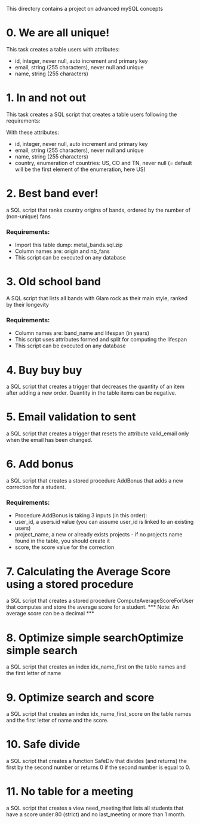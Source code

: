 This directory contains a project on advanced mySQL concepts
# 0. We are all unique!
This task creates a table users with attributes:
* id, integer, never null, auto increment and primary key
* email, string (255 characters), never null and unique
* name, string (255 characters)


# 1. In and not out
This task creates a SQL script that creates a table users following the requirements:

With these attributes:
* id, integer, never null, auto increment and primary key
* email, string (255 characters), never null and unique
* name, string (255 characters)
* country, enumeration of countries: US, CO and TN, never null (= default will be the first element of the enumeration, here US)

# 2. Best band ever!
a SQL script that ranks country origins of bands, ordered by the number of (non-unique) fans

### Requirements:

* Import this table dump: metal_bands.sql.zip
* Column names are: origin and nb_fans
* This script can be executed on any database

# 3. Old school band
A SQL script that lists all bands with Glam rock as their main style, ranked by their longevity

### Requirements:
* Column names are: band_name and lifespan (in years)
* This script uses attributes formed and split for computing the lifespan
* This script can be executed on any database

# 4. Buy buy buy
a SQL script that creates a trigger that decreases the quantity of an item after adding a new order.
Quantity in the table items can be negative.

# 5. Email validation to sent
a SQL script that creates a trigger that resets the attribute valid_email only when the email has been changed.
# 6. Add bonus
a SQL script that creates a stored procedure AddBonus that adds a new correction for a student.

### Requirements:

* Procedure AddBonus is taking 3 inputs (in this order):
* user_id, a users.id value (you can assume user_id is linked to an existing users)
* project_name, a new or already exists projects - if no projects.name found in the table, you should create it
* score, the score value for the correction

# 7. Calculating the Average Score using a stored procedure
a SQL script that creates a stored procedure ComputeAverageScoreForUser that computes and store the average score for a student. 
*** Note: An average score can be a decimal ***
# 8. Optimize simple searchOptimize simple search
a SQL script that creates an index idx_name_first on the table names and the first letter of name
# 9. Optimize search and score
a SQL script that creates an index idx_name_first_score on the table names and the first letter of name and the score.
# 10. Safe divide
a SQL script that creates a function SafeDiv that divides (and returns) the first by the second number or returns 0 if the second number is equal to 0.
# 11. No table for a meeting
a SQL script that creates a view need_meeting that lists all students that have a score under 80 (strict) and no last_meeting or more than 1 month.
